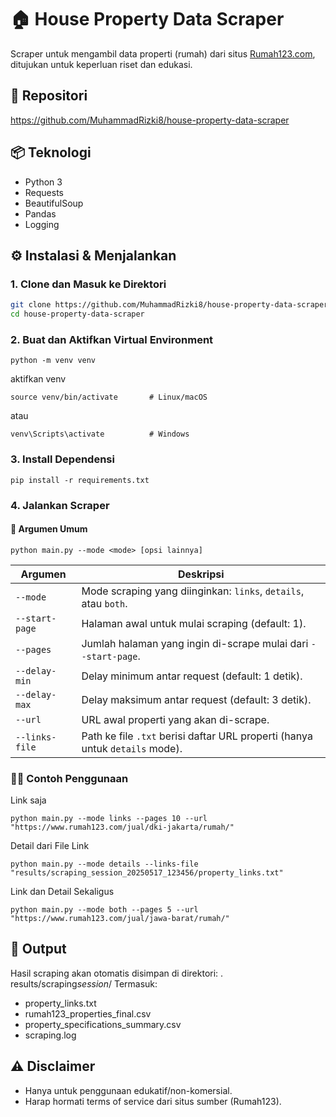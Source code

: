 # 🏠 House Property Data Scraper

Scraper untuk mengambil data properti (rumah) dari situs [Rumah123.com](https://www.rumah123.com/), ditujukan untuk keperluan riset dan edukasi.

## 🔗 Repositori

https://github.com/MuhammadRizki8/house-property-data-scraper

## 📦 Teknologi

- Python 3
- Requests
- BeautifulSoup
- Pandas
- Logging

## ⚙️ Instalasi & Menjalankan

### 1. Clone dan Masuk ke Direktori

```bash
git clone https://github.com/MuhammadRizki8/house-property-data-scraper
cd house-property-data-scraper
```

### 2. Buat dan Aktifkan Virtual Environment

```
python -m venv venv
```

aktifkan venv

```
source venv/bin/activate       # Linux/macOS
```

atau

```
venv\Scripts\activate          # Windows
```

### 3. Install Dependensi

```
pip install -r requirements.txt
```

### 4. Jalankan Scraper

#### 🔧 Argumen Umum

```
python main.py --mode <mode> [opsi lainnya]
```

| Argumen        | Deskripsi                                                                    |
| -------------- | ---------------------------------------------------------------------------- |
| `--mode`       | Mode scraping yang diinginkan: `links`, `details`, atau `both`.              |
| `--start-page` | Halaman awal untuk mulai scraping (default: 1).                              |
| `--pages`      | Jumlah halaman yang ingin di-scrape mulai dari `--start-page`.               |
| `--delay-min`  | Delay minimum antar request (default: 1 detik).                              |
| `--delay-max`  | Delay maksimum antar request (default: 3 detik).                             |
| `--url`        | URL awal properti yang akan di-scrape.                                       |
| `--links-file` | Path ke file `.txt` berisi daftar URL properti (hanya untuk `details` mode). |

### 🔧🧪 Contoh Penggunaan

Link saja

```
python main.py --mode links --pages 10 --url "https://www.rumah123.com/jual/dki-jakarta/rumah/"
```

Detail dari File Link

```
python main.py --mode details --links-file "results/scraping_session_20250517_123456/property_links.txt"
```

Link dan Detail Sekaligus

```
python main.py --mode both --pages 5 --url "https://www.rumah123.com/jual/jawa-barat/rumah/"

```

## 📂 Output

Hasil scraping akan otomatis disimpan di direktori:
. results/scraping*session*<timestamp>/
Termasuk:

- property_links.txt
- rumah123_properties_final.csv
- property_specifications_summary.csv
- scraping.log

## ⚠️ Disclaimer

- Hanya untuk penggunaan edukatif/non-komersial.
- Harap hormati terms of service dari situs sumber (Rumah123).
